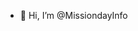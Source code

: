 - 👋 Hi, I’m @MissiondayInfo

<!---
MissiondayInfo/MissiondayInfo is a ✨ special ✨ repository because its `README.md` (this file) appears on your GitHub profile.
You can click the Preview link to take a look at your changes.
--->
